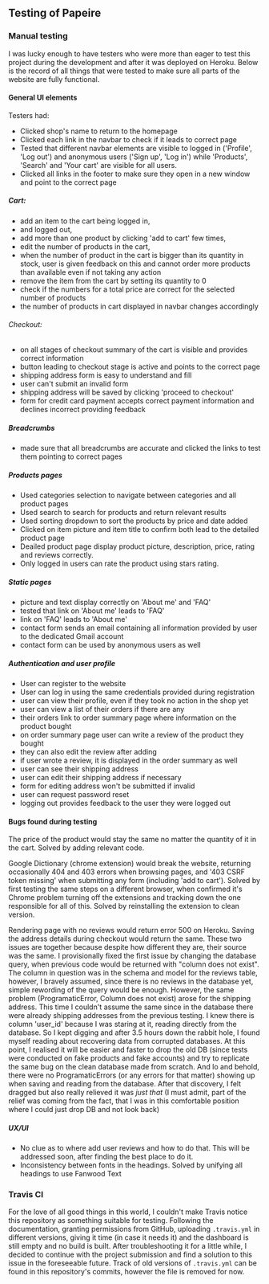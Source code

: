 ## Testing of Papeire

### Manual testing

I was lucky enough to have testers who were more than eager to test this project during the development and after it was deployed on Heroku. Below is the record of all things that were tested to make sure all parts of the website are fully functional.

#### General UI elements
Testers had:
- Clicked shop's name to return to the homepage
- Clicked each link in the navbar to check if it leads to correct page
- Tested that different navbar elements are visible to logged in ('Profile', 'Log out') and anonymous users ('Sign up', 'Log in') while 'Products', 'Search' and 'Your cart' are visible for all users. 
- Clicked all links in the footer to make sure they open in a new window and point to the correct page

##### Cart:
- add an item to the cart being logged in, 
- and logged out,
- add more than one product by clicking 'add to cart' few times, 
- edit the number of products in the cart, 
- when the number of product in the cart is bigger than its quantity in stock, user is given feedback on this and cannot order more products than available even if not taking any action
- remove the item from the cart by setting its quantity to 0
- check if the numbers for a total price are correct for the selected number of products
- the number of products in cart displayed in navbar changes accordingly 

###### Checkout:
- on all stages of checkout summary of the cart is visible and provides correct information
- button leading to checkout stage is active and points to the correct page
- shipping address form is easy to understand and fill
- user can't submit an invalid form
- shipping address will be saved by clicking 'proceed to checkout'
- form for credit card payment accepts correct payment information and declines incorrect providing feedback 

##### Breadcrumbs
- made sure that all breadcrumbs are accurate and clicked the links to test them pointing to correct pages

##### Products pages
- Used categories selection to navigate between categories and all product pages
- Used search to search for products and return relevant results
- Used sorting dropdown to sort the products by price and date added
- Clicked on item picture and item title to confirm both lead to the detailed product page
- Deailed product page display product picture, description, price, rating and reviews correctly. 
- Only logged in users can rate the product using stars rating. 

##### Static pages 
- picture and text display correctly on 'About me' and 'FAQ'
- tested that link on 'About me' leads to 'FAQ'
- link on 'FAQ' leads to 'About me'
- contact form sends an email containing all information provided by user to the dedicated Gmail account 
- contact form can be used by anonymous users as well

##### Authentication and user profile
- User can register to the website
- User can log in using the same credentials provided during registration
- user can view their profile, even if they took no action in the shop yet
- user can view a list of their orders if there are any
- their orders link to order summary page where information on the product bought
- on order summary page user can write a review of the product they bought
- they can also edit the review after adding
- if user wrote a review, it is displayed in the order summary as well
- user can see their shipping address
- user can edit their shipping address if necessary
- form for editing address won't be submitted if invalid
- user can request password reset 
- logging out provides feedback to the user they were logged out


#### Bugs found during testing

The price of the product would stay the same no matter the quantity of it in the cart. Solved by adding relevant code. 

Google Dictionary (chrome extension) would break the website, returning occasionally 404 and 403 errors when browsing pages, and '403 CSRF token missing' when submitting any form (including 'add to cart'). Solved by first testing the same steps on a different browser, when confirmed it's Chrome problem turning off the extensions and tracking down the one responsible for all of this. 
Solved by reinstalling the extension to clean version. 

Rendering page with no reviews would return error 500 on Heroku. Saving the address details during checkout would return the same. 
These two issues are together because despite how different they are, their source was the same. I provisionally fixed the first issue by changing the database query, when previous code would be returned with "column does not exist". The column in question was in the schema and model for the reviews table, however, I bravely assumed, since there is no reviews in the database yet, simple rewording of the query would be enough. 
However, the same problem (ProgramaticError, Column does not exist) arose for the shipping address. This time I couldn't assume the same since in the database there were already shipping addresses from the previous testing. I knew there is column 'user_id' because I was staring at it, reading directly from the database. 
So I kept digging and after 3.5 hours down the rabbit hole, I found myself reading about recovering data from corrupted databases. At this point, I realised it will be easier and faster to drop the old DB (since tests were conducted on fake products and fake accounts) and try to replicate the same bug on the clean database made from scratch. And lo and behold, there were no ProgramaticErrors (or any errors for that matter) showing up when saving and reading from the database. 
After that discovery, I felt dragged but also really relieved it was _just that_ (I must admit, part of the relief was coming from the fact, that I was in this comfortable position where I could just drop DB and not look back)

##### UX/UI 

- No clue as to where add user reviews and how to do that. This will be addressed soon, after finding the best place to do it.
- Inconsistency between fonts in the headings. Solved by unifying all headings to use Fanwood Text

### Travis CI
For the love of all good things in this world, I couldn't make Travis notice this repository as something suitable for testing. Following the documentation, granting permissions from GitHub, uploading `.travis.yml` in different versions, giving it time (in case it needs it) and the dashboard is still empty and no build is built. 
After troubleshooting it for a little while, I decided to continue with the project submission and find a solution to this issue in the foreseeable future. Track of old versions of `.travis.yml` can be found in this repository's commits, however the file is removed for now. 